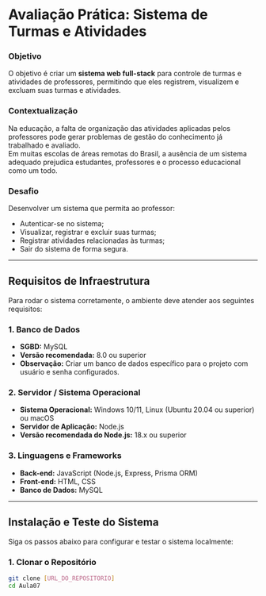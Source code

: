 # Avaliação Prática: Sistema de Turmas e Atividades

### Objetivo
O objetivo é criar um **sistema web full-stack** para controle de turmas e atividades de professores, permitindo que eles registrem, visualizem e excluam suas turmas e atividades.  

### Contextualização
Na educação, a falta de organização das atividades aplicadas pelos professores pode gerar problemas de gestão do conhecimento já trabalhado e avaliado.  
Em muitas escolas de áreas remotas do Brasil, a ausência de um sistema adequado prejudica estudantes, professores e o processo educacional como um todo.  

### Desafio
Desenvolver um sistema que permita ao professor:
- Autenticar-se no sistema;
- Visualizar, registrar e excluir suas turmas;
- Registrar atividades relacionadas às turmas;
- Sair do sistema de forma segura.

---

## Requisitos de Infraestrutura

Para rodar o sistema corretamente, o ambiente deve atender aos seguintes requisitos:

### 1. Banco de Dados
- **SGBD:** MySQL  
- **Versão recomendada:** 8.0 ou superior  
- **Observação:** Criar um banco de dados específico para o projeto com usuário e senha configurados.

### 2. Servidor / Sistema Operacional
- **Sistema Operacional:** Windows 10/11, Linux (Ubuntu 20.04 ou superior) ou macOS  
- **Servidor de Aplicação:** Node.js  
- **Versão recomendada do Node.js:** 18.x ou superior

### 3. Linguagens e Frameworks
- **Back-end:** JavaScript (Node.js, Express, Prisma ORM)  
- **Front-end:** HTML, CSS
- **Banco de Dados:** MySQL  


---

## Instalação e Teste do Sistema

Siga os passos abaixo para configurar e testar o sistema localmente:

### 1. Clonar o Repositório
```bash
git clone [URL_DO_REPOSITORIO]
cd Aula07
